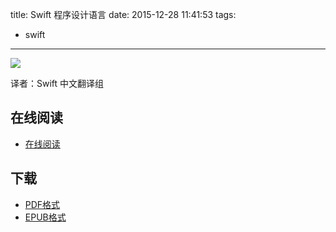 title: Swift 程序设计语言
date: 2015-12-28 11:41:53
tags:
  - swift
---

![](https://ek8whxe.cloudimg.io/s/width/226/https://www.gitbook.com/cover/book/numbbbbb/-the-swift-programming-language-.jpg?build=1439249362341&v=12.0.2)

译者：Swift 中文翻译组

<!--more-->

## 在线阅读 ##

+ [在线阅读](http://wiki.jikexueyuan.com/project/swift/)

## 下载 ##

+ [PDF格式](http://wiki.jikexueyuan.com/download/swift/pdf/)
+ [EPUB格式](http://wiki.jikexueyuan.com/download/swift/epub/)